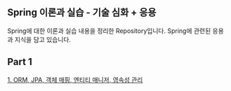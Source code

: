 ## Spring 이론과 실습 - 기술 심화 + 응용
Spring에 대한 이론과 실습 내용을 정리한 Repository입니다.
Spring에 관련된 응용과 지식을 담고 있습니다. 

## Part 1
[1. ORM, JPA, 객체 매핑, 엔티티 매니저, 영속성 관리](https://github.com/codesche/Spring-study/blob/main/Study1.md)
